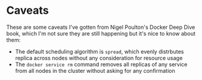 # Caveats
These are some caveats I've gotten from Nigel Poulton's Docker Deep Dive book, which I'm not sure they are still happening but it's nice to know about them:

* The default scheduling algorithm is `spread`, which evenly distrbutes replica across nodes without any consideration for resource usage
* The `docker service rm` command removes all replicas of any service from all nodes in the cluster without asking for any confirmation
